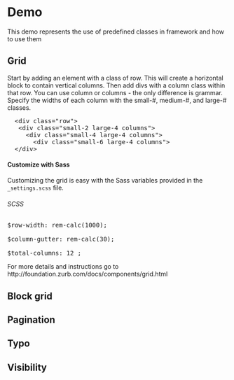Demo
==========

<p>This demo represents the use of predefined classes in framework and how to use them</p>


<h2>Grid</h2>
<p>
Start by adding an element with a class of row. This will create a horizontal block to contain vertical columns. Then add divs with a column class within that row. You can use column or columns - the only difference is grammar. Specify the widths of each column with the small-#, medium-#, and large-# classes.</p>


<pre>
  <span>&lt;div class="row"&gt;</span>
  &nbsp;<span>&lt;div class="small-2 large-4 columns"&gt;</span>
  &nbsp; &nbsp;<span>&lt;div class="small-4 large-4 columns"&gt;</span>
  &nbsp; &nbsp; &nbsp;<span>&lt;div class="small-6 large-4 columns"&gt;</span>
&nbsp; <span>&lt;/div&gt;</span>
</pre>


<h4>Customize with Sass</h4>

<p>Customizing the grid is easy with the Sass variables provided in the <code>_settings.scss</code> file.</p>
<h6>SCSS</h6>
<pre>
$row-width: rem-calc(1000);<br>
$column-gutter: rem-calc(30);<br>
$total-columns: 12 ;
</pre>

<p>For more details and instructions go to http://foundation.zurb.com/docs/components/grid.html</p>



<h2>Block grid</h2>
<h2>Pagination</h2>
<h2>Typo</h2>
<h2>Visibility</h2>